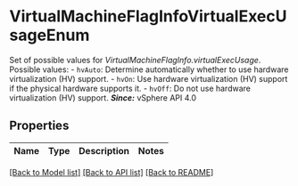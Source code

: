 # VirtualMachineFlagInfoVirtualExecUsageEnum

Set of possible values for *VirtualMachineFlagInfo.virtualExecUsage*.  Possible values: - `hvAuto`: Determine automatically whether to use hardware virtualization (HV) support. - `hvOn`: Use hardware virtualization (HV) support if the physical hardware supports it. - `hvOff`: Do not use hardware virtualization (HV) support.    ***Since:*** vSphere API 4.0 

## Properties
Name | Type | Description | Notes
------------ | ------------- | ------------- | -------------

[[Back to Model list]](../README.md#documentation-for-models) [[Back to API list]](../README.md#documentation-for-api-endpoints) [[Back to README]](../README.md)


